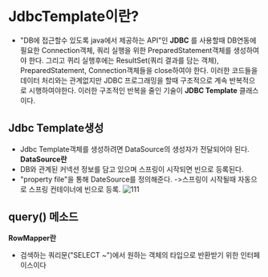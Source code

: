 __JdbcTemplate이란?__
===========================
- "DB에 접근할수 있도록 java에서 제공하는 API"인 __JDBC__  를 사용할때 DB연동에 필요한 Connection객체, 쿼리 실행을 위한 PreparedStatement객체를 생성하여야 한다. 그리고 퀴리 실행후에는 ResultSet(쿼리 결과를 담는 객체), PreparedStatement, Connection객체들을 close하여야 한다. 이러한 코드들을 데이터 처리와는 관계없지만 JDBC 프로그래밍을 할때 구조적으로 계속 반복적으로 시행하여야한다. 이러한 구조적인 반복을 줄인 기술이 __JDBC Template__ 클래스이다.

__Jdbc Template생성__
--------------------------
- Jdbc Template객체를 생성하려면 DataSource의 생성자가 전달되어야 된다.    
__DataSource란__
- DB와 관계된 커넥션 정보를 담고 있으며 스프링이 시작되면 빈으로 등록된다. 
- "property file"을 통해 DateSource를 정의해준다. ->스프링이 시작될때 자동으로 스프링 컨테이너에 빈으로 등록.
![111](https://user-images.githubusercontent.com/96917871/151832304-03ca178f-8737-4166-a693-c6e9a5b471ab.PNG)      

__query() 메소드__
-----------------------
__RowMapper란__

- 검색하는 쿼리문("SELECT ~")에서 원하는 객체의 타입으로 반환받기 위한 인터페이스이다









